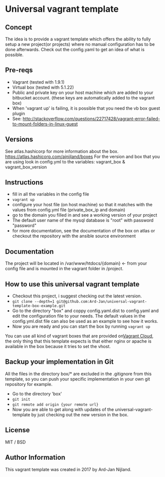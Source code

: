 # Universal vagrant template

## Concept
The idea is to provide a vagrant template which offers the ability to fully setup a new project(or projects) where no 
manual configuration has to be done afterwards. Check out the config.yaml to get an idea of what is possible.

## Pre-reqs

* Vagrant (tested with 1.9.1)
* Virtual box (tested with 5.1.22)
* Public and private key on your host machine which are added to your bitbucket account. (these keys are automatically
  added to the vagrant box)
* When 'vagrant up' is failing, it is possible that you need the vb box guest plugin
* See: http://stackoverflow.com/questions/22717428/vagrant-error-failed-to-mount-folders-in-linux-guest

## Versions

See atlas.hashicorp for more information about the box. 
https://atlas.hashicorp.com/ajnijland/boxes
For the version and box that you are using look in config.yml to the variables:
vagrant_box & vagrant_box_version

## Instructions

* fill in all the variables in the config file
* `vagrant up`
* configure your host file (on host machine) so that it matches with the values from config.yml file (private_box_ip and domain)
* go to the domain you filled in and see a working version of your project
* The default user name of the mysql database is "root" with password "password"
* for more documentation, see the documentation of the box on atlas or checkout the repository with the ansible source environment

## Documentation

The project will be located in /var/www/htdocs/{domain} <- from your config file and is mounted in the vagrant folder in /project.

## How to use this universal vagrant template
* Checkout this project, i suggest checking out the latest version. <br>
* `git clone --depth=1 git@github.com:Ard-Jan/universal-vagrant-template-box-example.git`
* Go to the directory "box" and coppy config.yaml.dist to config.yaml and edit the configuration file to your needs. The default values in the config.yml.dist file can also be used as an example to see how it works.
* Now you are ready and you can start the box by running `vagrant up`

You can use all kind of vagrant boxes that are provided on[Vagrant Cloud](https://app.vagrantup.com/boxes/search), the 
only thing that this template expects is that either nginx or apache is available in the box because it tries to set the vhost.

## Backup your implementation in Git
All the files in the directory box/* are excluded in the .gitignore from this template, so you can push your specific implementation in your own git repository for example.
* Go to the directory 'box'
* `git init`
* `git remote add origin {your remote url}`
* Now you are able to get along with updates of the universal-vagrant-template by just checking out the new version in the box.

## License

MIT / BSD

## Author Information

This vagrant template was created in 2017 by Ard-Jan Nijland.

